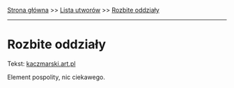 [Strona główna](../index.md) >> [Lista utworów](../list.md) >> [Rozbite oddziały](519.md)

---

# Rozbite oddziały

Tekst: [kaczmarski.art.pl](https://www.kaczmarski.art.pl/tworczosc/wiersze/rozbite-oddzialy/)

Element pospolity, nic ciekawego.